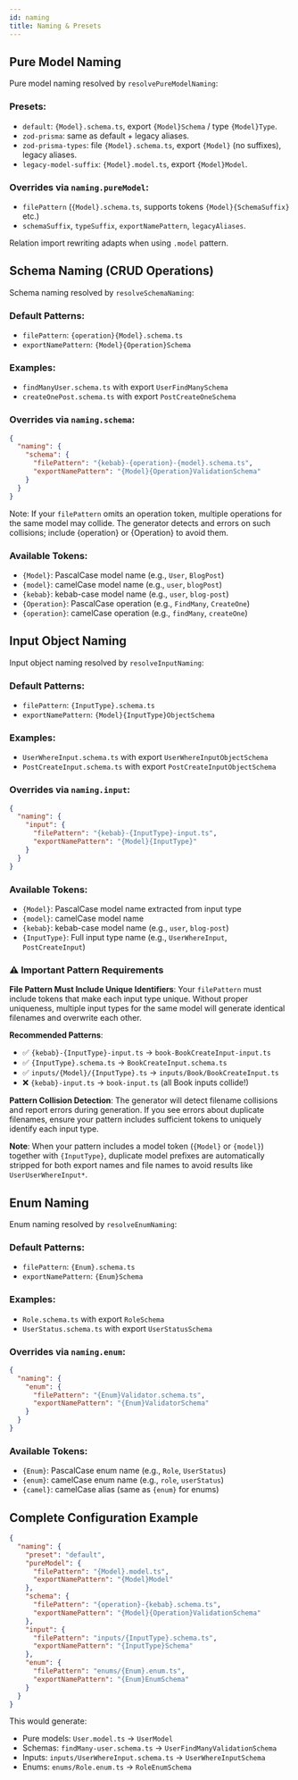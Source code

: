 ```yaml
---
id: naming
title: Naming & Presets
---
```


## Pure Model Naming

Pure model naming resolved by `resolvePureModelNaming`:

### Presets:

- `default`: `{Model}.schema.ts`, export `{Model}Schema` / type `{Model}Type`.
- `zod-prisma`: same as default + legacy aliases.
- `zod-prisma-types`: file `{Model}.schema.ts`, export `{Model}` (no suffixes), legacy aliases.
- `legacy-model-suffix`: `{Model}.model.ts`, export `{Model}Model`.

### Overrides via `naming.pureModel`:

- `filePattern` (`{Model}.schema.ts`, supports tokens `{Model}{SchemaSuffix}` etc.)
- `schemaSuffix`, `typeSuffix`, `exportNamePattern`, `legacyAliases`.

Relation import rewriting adapts when using `.model` pattern.

## Schema Naming (CRUD Operations)

Schema naming resolved by `resolveSchemaNaming`:

### Default Patterns:
- `filePattern`: `{operation}{Model}.schema.ts`
- `exportNamePattern`: `{Model}{Operation}Schema`

### Examples:
- `findManyUser.schema.ts` with export `UserFindManySchema`
- `createOnePost.schema.ts` with export `PostCreateOneSchema`

### Overrides via `naming.schema`:
```json
{
  "naming": {
    "schema": {
      "filePattern": "{kebab}-{operation}-{model}.schema.ts",
      "exportNamePattern": "{Model}{Operation}ValidationSchema"
    }
  }
}
```
Note: If your `filePattern` omits an operation token, multiple operations for the same model may collide. The generator detects and errors on such collisions; include {operation} or {Operation} to avoid them.

### Available Tokens:
- `{Model}`: PascalCase model name (e.g., `User`, `BlogPost`)
- `{model}`: camelCase model name (e.g., `user`, `blogPost`)
- `{kebab}`: kebab-case model name (e.g., `user`, `blog-post`)
- `{Operation}`: PascalCase operation (e.g., `FindMany`, `CreateOne`)
- `{operation}`: camelCase operation (e.g., `findMany`, `createOne`)

## Input Object Naming

Input object naming resolved by `resolveInputNaming`:

### Default Patterns:
- `filePattern`: `{InputType}.schema.ts`
- `exportNamePattern`: `{Model}{InputType}ObjectSchema`

### Examples:
- `UserWhereInput.schema.ts` with export `UserWhereInputObjectSchema`
- `PostCreateInput.schema.ts` with export `PostCreateInputObjectSchema`

### Overrides via `naming.input`:
```json
{
  "naming": {
    "input": {
      "filePattern": "{kebab}-{InputType}-input.ts",
      "exportNamePattern": "{Model}{InputType}"
    }
  }
}
```

### Available Tokens:
- `{Model}`: PascalCase model name extracted from input type
- `{model}`: camelCase model name
- `{kebab}`: kebab-case model name (e.g., `user`, `blog-post`)
- `{InputType}`: Full input type name (e.g., `UserWhereInput`, `PostCreateInput`)

### ⚠️ Important Pattern Requirements

**File Pattern Must Include Unique Identifiers**: Your `filePattern` must include tokens that make each input type unique. Without proper uniqueness, multiple input types for the same model will generate identical filenames and overwrite each other.

**Recommended Patterns**:
- ✅ `{kebab}-{InputType}-input.ts` → `book-BookCreateInput-input.ts`
- ✅ `{InputType}.schema.ts` → `BookCreateInput.schema.ts`
- ✅ `inputs/{Model}/{InputType}.ts` → `inputs/Book/BookCreateInput.ts`
- ❌ `{kebab}-input.ts` → `book-input.ts` (all Book inputs collide!)

**Pattern Collision Detection**: The generator will detect filename collisions and report errors during generation. If you see errors about duplicate filenames, ensure your pattern includes sufficient tokens to uniquely identify each input type.

**Note**: When your pattern includes a model token (`{Model}` or `{model}`) together with `{InputType}`, duplicate model prefixes are automatically stripped for both export names and file names to avoid results like `UserUserWhereInput*`.

## Enum Naming

Enum naming resolved by `resolveEnumNaming`:

### Default Patterns:
- `filePattern`: `{Enum}.schema.ts`
- `exportNamePattern`: `{Enum}Schema`

### Examples:
- `Role.schema.ts` with export `RoleSchema`
- `UserStatus.schema.ts` with export `UserStatusSchema`

### Overrides via `naming.enum`:
```json
{
  "naming": {
    "enum": {
      "filePattern": "{Enum}Validator.schema.ts",
      "exportNamePattern": "{Enum}ValidatorSchema"
    }
  }
}
```

### Available Tokens:
- `{Enum}`: PascalCase enum name (e.g., `Role`, `UserStatus`)
- `{enum}`: camelCase enum name (e.g., `role`, `userStatus`)
- `{camel}`: camelCase alias (same as `{enum}` for enums)

## Complete Configuration Example

```json
{
  "naming": {
    "preset": "default",
    "pureModel": {
      "filePattern": "{Model}.model.ts",
      "exportNamePattern": "{Model}Model"
    },
    "schema": {
      "filePattern": "{operation}-{kebab}.schema.ts",
      "exportNamePattern": "{Model}{Operation}ValidationSchema"
    },
    "input": {
      "filePattern": "inputs/{InputType}.schema.ts",
      "exportNamePattern": "{InputType}Schema"
    },
    "enum": {
      "filePattern": "enums/{Enum}.enum.ts",
      "exportNamePattern": "{Enum}EnumSchema"
    }
  }
}
```

This would generate:
- Pure models: `User.model.ts` → `UserModel`
- Schemas: `findMany-user.schema.ts` → `UserFindManyValidationSchema`
- Inputs: `inputs/UserWhereInput.schema.ts` → `UserWhereInputSchema`
- Enums: `enums/Role.enum.ts` → `RoleEnumSchema`

